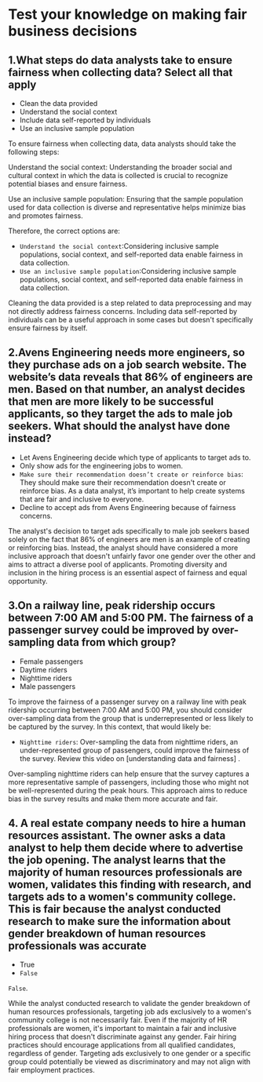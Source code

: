 # Test your knowledge on making fair business decisions

## 1.What steps do data analysts take to ensure fairness when collecting data? Select all that apply

- Clean the data provided
- Understand the social context
- Include data self-reported by individuals
- Use an inclusive sample population

To ensure fairness when collecting data, data analysts should take the following steps:

Understand the social context: Understanding the broader social and cultural context in which the data is collected is crucial to recognize potential biases and ensure fairness.

Use an inclusive sample population: Ensuring that the sample population used for data collection is diverse and representative helps minimize bias and promotes fairness.

Therefore, the correct options are:

- `Understand the social context`:Considering inclusive sample populations, social context, and self-reported data enable fairness in data collection.
- `Use an inclusive sample population`:Considering inclusive sample populations, social context, and self-reported data enable fairness in data collection.

Cleaning the data provided is a step related to data preprocessing and may not directly address fairness concerns. Including data self-reported by individuals can be a useful approach in some cases but doesn't specifically ensure fairness by itself.

## 2.Avens Engineering needs more engineers, so they purchase ads on a job search website. The website’s data reveals that 86% of engineers are men. Based on that number, an analyst decides that men are more likely to be successful applicants, so they target the ads to male job seekers. What should the analyst have done instead?

- Let Avens Engineering decide which type of applicants to target ads to.
- Only show ads for the engineering jobs to women.
- `Make sure their recommendation doesn’t create or reinforce bias`: They should make sure their recommendation doesn't create or reinforce bias. As a data analyst, it’s important to help create systems that are fair and inclusive to everyone.
- Decline to accept ads from Avens Engineering because of fairness concerns.

The analyst's decision to target ads specifically to male job seekers based solely on the fact that 86% of engineers are men is an example of creating or reinforcing bias. Instead, the analyst should have considered a more inclusive approach that doesn't unfairly favor one gender over the other and aims to attract a diverse pool of applicants. Promoting diversity and inclusion in the hiring process is an essential aspect of fairness and equal opportunity.

## 3.On a railway line, peak ridership occurs between 7:00 AM and 5:00 PM. The fairness of a passenger survey could be improved by over-sampling data from which group?

- Female passengers
- Daytime riders
- Nighttime riders
- Male passengers

To improve the fairness of a passenger survey on a railway line with peak ridership occurring between 7:00 AM and 5:00 PM, you should consider over-sampling data from the group that is underrepresented or less likely to be captured by the survey. In this context, that would likely be:

- `Nighttime riders`: Over-sampling the data from nighttime riders, an under-represented group of passengers, could improve the fairness of the survey.   Review this video on [understanding data and fairness]
.

Over-sampling nighttime riders can help ensure that the survey captures a more representative sample of passengers, including those who might not be well-represented during the peak hours. This approach aims to reduce bias in the survey results and make them more accurate and fair.

## 4. A real estate company needs to hire a human resources assistant. The owner asks a data analyst to help them decide where to advertise the job opening. The analyst learns that the majority of human resources professionals are women, validates this finding with research, and targets ads to a women's community college. This is fair because the analyst conducted research to make sure the information about gender breakdown of human resources professionals was accurate

- True
- `False`

`False`.

While the analyst conducted research to validate the gender breakdown of human resources professionals, targeting job ads exclusively to a women's community college is not necessarily fair. Even if the majority of HR professionals are women, it's important to maintain a fair and inclusive hiring process that doesn't discriminate against any gender. Fair hiring practices should encourage applications from all qualified candidates, regardless of gender. Targeting ads exclusively to one gender or a specific group could potentially be viewed as discriminatory and may not align with fair employment practices.
